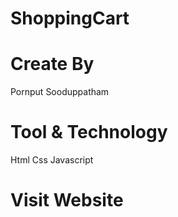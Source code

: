 # ShoppingCart
# Create By
Pornput Sooduppatham
# Tool & Technology
Html Css Javascript
# Visit Website
# 